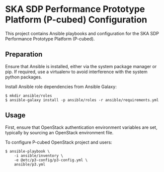 # SKA SDP Performance Prototype Platform (P-cubed) Configuration

This project contains Ansible playbooks and configuration for the SKA SDP
Performance Prototype Platform (P-cubed).

## Preparation

Ensure that Ansible is installed, either via the system package manager or pip.
If required, use a virtualenv to avoid interference with the system python
packages.

Install Ansible role dependencies from Ansible Galaxy:

    $ mkdir ansible/roles
    $ ansible-galaxy install -p ansible/roles -r ansible/requirements.yml

## Usage

First, ensure that OpenStack authentication environment variables are set,
typically by sourcing an OpenStack environment file.

To configure P-cubed OpenStack project and users:

    $ ansible-playbook \
        -i ansible/inventory \
        -e @etc/p3-config/p3-config.yml \
        ansible/p3.yml
